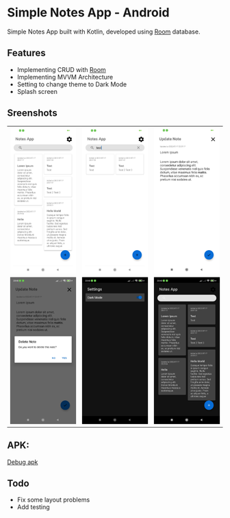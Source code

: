 # Simple Notes App - Android

Simple Notes App built with Kotlin, developed using [Room](https://developer.android.com/jetpack/androidx/releases/room?hl=id) database.

## Features

- Implementing CRUD with [Room](https://developer.android.com/jetpack/androidx/releases/room?hl=id)
- Implementing MVVM Architecture
- Setting to change theme to Dark Mode
- Splash screen

## Sreenshots
|  |  |   |
| :---:                              | :---:                             | :---:                              |
| ![](img/1.jpg)  | ![](img/2.jpg) | ![](img/3.jpg)  |
| ![](img/4.jpg)  | ![](img/5.jpg) | ![](img/6.jpg)  |

## APK:

  [Debug apk]([https://github.com/fakhrirasyids/WeatherApp-Kotlin/blob/master/app-debug.apk](https://github.com/fakhrirasyids/NotesApp-Kotlin/blob/master/app-debug.apk))

## Todo
- Fix some layout problems
- Add testing
